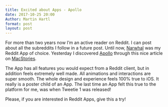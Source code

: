 ```yaml
---
title: Excited about Apps - Apollo
date: 2017-10-25 20:00
Author: Martin Hartl
format: post
layout: post
---
```


For more than two years now I’m an active reader on Reddit. I can post about all the subreddits I follow in a future post. Until now, [Narwhal](http://getnarwhal.com) was my Reddit App of choice. Yesterday I discovered [Apollo](https://apolloapp.io) through this nice article on [MacStories](https://www.macstories.net/reviews/apollo-a-powerful-modern-reddit-client-for-ios/).

The App has all features you would expect from a Reddit client, but in addition feels extremely well made. All animations and interactions are super smooth. The whole design and experience feels 100% true to iOS. It really is a poster child of an App. The last time an App felt this true to the platform for me, was when Tweetie 1 was released!

Please, if you are interested in Reddit Apps, give this a try!
